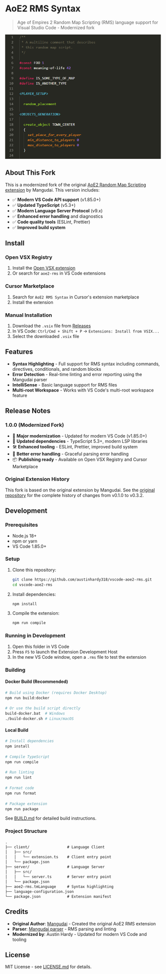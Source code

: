 # AoE2 RMS Syntax

> Age of Empires 2 Random Map Scripting (RMS) language support for Visual Studio Code - Modernized fork

![Screenshot of syntax highlighting](https://github.com/austinhardy318/vscode-aoe2-rms/blob/main/client/screenshot.png?raw=true)

## About This Fork

This is a modernized fork of the original [AoE2 Random Map Scripting extension](https://github.com/mangudai/vscode) by Mangudai. This version includes:

- ✅ **Modern VS Code API support** (v1.85.0+)
- ✅ **Updated TypeScript** (v5.3+)
- ✅ **Modern Language Server Protocol** (v9.x)
- ✅ **Enhanced error handling** and diagnostics
- ✅ **Code quality tools** (ESLint, Prettier)
- ✅ **Improved build system**

## Install

### Open VSX Registry
1. Install the [Open VSX extension](https://open-vsx.org/extension/austinhardy318/aoe2-rms)
2. Or search for `aoe2-rms` in VS Code extensions

### Cursor Marketplace
1. Search for `AoE2 RMS Syntax` in Cursor's extension marketplace
2. Install the extension

### Manual Installation
1. Download the `.vsix` file from [Releases](https://github.com/austinhardy318/vscode-aoe2-rms/releases)
2. In VS Code: `Ctrl/Cmd + Shift + P` → `Extensions: Install from VSIX...`
3. Select the downloaded `.vsix` file

## Features

- **Syntax Highlighting** - Full support for RMS syntax including commands, directives, conditionals, and random blocks
- **Error Detection** - Real-time linting and error reporting using the Mangudai parser
- **IntelliSense** - Basic language support for RMS files
- **Multi-root Workspace** - Works with VS Code's multi-root workspace feature

## Release Notes

### 1.0.0 (Modernized Fork)

- 🚀 **Major modernization** - Updated for modern VS Code (v1.85.0+)
- 🔧 **Updated dependencies** - TypeScript 5.3+, modern LSP libraries
- 🛠️ **Enhanced tooling** - ESLint, Prettier, improved build system
- 🐛 **Better error handling** - Graceful parsing error handling
- 📦 **Publishing ready** - Available on Open VSX Registry and Cursor Marketplace

### Original Extension History

This fork is based on the original extension by Mangudai. See the [original repository](https://github.com/mangudai/vscode) for the complete history of changes from v0.1.0 to v0.3.2.

## Development

### Prerequisites

- Node.js 18+ 
- npm or yarn
- VS Code 1.85.0+

### Setup

1. Clone this repository:
   ```bash
   git clone https://github.com/austinhardy318/vscode-aoe2-rms.git
   cd vscode-aoe2-rms
   ```

2. Install dependencies:
   ```bash
   npm install
   ```

3. Compile the extension:
   ```bash
   npm run compile
   ```

### Running in Development

1. Open this folder in VS Code
2. Press `F5` to launch the Extension Development Host
3. In the new VS Code window, open a `.rms` file to test the extension

### Building

#### Docker Build (Recommended)
```bash
# Build using Docker (requires Docker Desktop)
npm run build:docker

# Or use the build script directly
build-docker.bat  # Windows
./build-docker.sh # Linux/macOS
```

#### Local Build
```bash
# Install dependencies
npm install

# Compile TypeScript
npm run compile

# Run linting
npm run lint

# Format code
npm run format

# Package extension
npm run package
```

See [BUILD.md](BUILD.md) for detailed build instructions.

### Project Structure

```
.
├── client/                 # Language Client
│   ├── src/
│   │   └── extension.ts    # Client entry point
│   └── package.json
├── server/                 # Language Server  
│   ├── src/
│   │   └── server.ts       # Server entry point
│   └── package.json
├── aoe2-rms.tmLanguage     # Syntax highlighting
├── language-configuration.json
└── package.json            # Extension manifest
```

## Credits

- **Original Author**: [Mangudai](https://github.com/mangudai) - Created the original AoE2 RMS extension
- **Parser**: [Mangudai parser](https://github.com/mangudai/mangudai) - RMS parsing and linting
- **Modernized by**: Austin Hardy - Updated for modern VS Code and tooling

## License

MIT License - see [LICENSE.md](LICENSE.md) for details.
